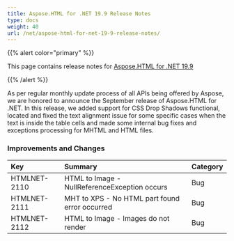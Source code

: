 ```yaml
---
title: Aspose.HTML for .NET 19.9 Release Notes
type: docs
weight: 40
url: /net/aspose-html-for-net-19-9-release-notes/
---
```


{{% alert color="primary" %}} 

This page contains release notes for [Aspose.HTML for .NET 19.9](https://www.nuget.org/packages/Aspose.Html/19.8.0)

{{% /alert %}} 

As per regular monthly update process of all APIs being offered by Aspose, we are honored to announce the September release of Aspose.HTML for .NET. In this release, we added support for CSS Drop Shadows functional, located and fixed the text alignment issue for some specific cases when the text is inside the table cells and made some internal bug fixes and exceptions processing for MHTML and HTML files.
### **Improvements and Changes**

|**Key**|**Summary**|**Category**|
| :- | :- | :- |
|HTMLNET-2110|HTML to Image - NullReferenceException occurs|Bug|
|HTMLNET-2111|MHT to XPS - No HTML part found error occurred|Bug|
|HTMLNET-2112|HTML to Image - Images do not render|Bug|

